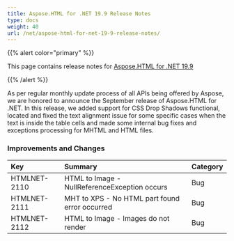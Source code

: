 ```yaml
---
title: Aspose.HTML for .NET 19.9 Release Notes
type: docs
weight: 40
url: /net/aspose-html-for-net-19-9-release-notes/
---
```


{{% alert color="primary" %}} 

This page contains release notes for [Aspose.HTML for .NET 19.9](https://www.nuget.org/packages/Aspose.Html/19.8.0)

{{% /alert %}} 

As per regular monthly update process of all APIs being offered by Aspose, we are honored to announce the September release of Aspose.HTML for .NET. In this release, we added support for CSS Drop Shadows functional, located and fixed the text alignment issue for some specific cases when the text is inside the table cells and made some internal bug fixes and exceptions processing for MHTML and HTML files.
### **Improvements and Changes**

|**Key**|**Summary**|**Category**|
| :- | :- | :- |
|HTMLNET-2110|HTML to Image - NullReferenceException occurs|Bug|
|HTMLNET-2111|MHT to XPS - No HTML part found error occurred|Bug|
|HTMLNET-2112|HTML to Image - Images do not render|Bug|

